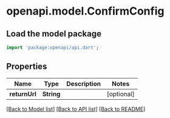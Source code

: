 # openapi.model.ConfirmConfig

## Load the model package
```dart
import 'package:openapi/api.dart';
```

## Properties
Name | Type | Description | Notes
------------ | ------------- | ------------- | -------------
**returnUrl** | **String** |  | [optional] 

[[Back to Model list]](../README.md#documentation-for-models) [[Back to API list]](../README.md#documentation-for-api-endpoints) [[Back to README]](../README.md)


